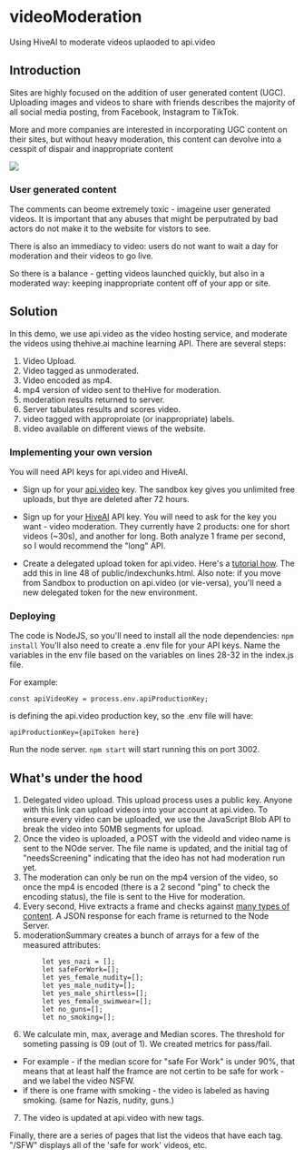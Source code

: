 # videoModeration
Using HiveAI to moderate videos uplaoded to api.video


## Introduction

Sites are highly focused on the addition of user generated content (UGC). Uploading images and videos to share with friends describes the majority of all social media posting, from Facebook, Instagram to TikTok.

More and more companies are interested in incorporating UGC content on their sites, but without heavy moderation, this content can devolve into a cesspit of dispair and inappropriate content


![](https://github.com/dougsillars/videoModeration/blob/main/docs/comments.jpeg?raw=true)

### User generated content 

The comments can beome extremely toxic - imageine user generated videos.  It is important that any abuses that might be perputrated by bad actors do not make it to the website for vistors to see.  

There is also an immediacy to video: users do not want to wait a day for moderation and their videos to go live.  

So there is a balance - getting videos launched quickly, but also in a moderated way: keeping inappropriate content off of your app or site.

## Solution

In this demo, we use api.video as the video hosting service, and moderate the videos using thehive.ai machine learning API.  There are several steps:

1. Video Upload.
2. Video tagged as unmoderated.
3. Video encoded as mp4.
4. mp4 version of video sent to theHive for moderation.
5. moderation results returned to server.
5. Server tabulates results and scores video.
6. video tagged with approproiate (or inappropriate) labels.
7. video available on different views of the website.


### Implementing your own version

You will need API keys for api.video and HiveAI.

* Sign up for your [api.video](http://my.api.video/register/community) key.  The sandbox key gives you unlimited free uploads, but thye are deleted after 72 hours.
* Sign up for your [HiveAI](https://thehive.ai/signup) API key.  You will need to ask for the key you want - video moderation.  They currently have 2 products: one for short videos (~30s), and another for long. Both analyze 1 frame per second, so I would recommend the "long" API.

* Create a delegated upload token for api.video. Here's a [tutorial how](https://api.video/blog/tutorials/delegated-uploads).  The add this in line 48 of public/indexchunks.html.  Also note: if you move from Sandbox to production on api.video (or vie-versa), you'll need  a new delegated token for the new environment.


### Deploying

The code is NodeJS, so you'll need to install all the node dependencies: ```npm install```
You'll also need to create a .env file for your API keys.  Name the variables in the env file based on the variables on lines 28-32 in the index.js file.

For example:

```const apiVideoKey = process.env.apiProductionKey;```

is defining the api.video production key, so the .env file will have:

```apiProductionKey={apiToken here}```

Run the node server. ```npm start``` will start running this on port 3002.


## What's under the hood

1. Delegated video upload.  This upload process uses a public key. Anyone with this link can upload videos into your account at api.video.  To ensure every video can be uploaded, we use the JavaScript Blob API to break the video into 50MB segments for upload.
2. Once the video is uploaded, a POST with the videoId and video name is sent to the NOde server.  The file name is updated, and the initial tag of "needsScreening" indicating that the ideo has not had moderation run yet.
3. The moderation can only be run on the mp4 version of the video, so once the mp4 is encoded (there is a 2 second "ping" to check the encoding status), the file is sent to the Hive for moderation.
4. Every second, Hive extracts a frame and checks against [many types of content](https://thehive.ai/hive-moderation-suite).  A JSON response for each frame is returned to the Node Server.
5. moderationSummary creates a bunch of arrays for a few of the measured attributes:
```		
		let yes_nazi = [];
		let safeForWork=[];
		let yes_female_nudity=[];
		let yes_male_nudity=[];
		let yes_male_shirtless=[];
		let yes_female_swimwear=[];
		let no_guns=[];
		let no_smoking=[];
```

6. We calculate min, max, average and Median scores.  The threshold for someting passing is 09 (out of 1).  We created metrics for pass/fail.  
* For example - if the median score for "safe For Work" is under 90%, that means that at least half the framce are not certin to be safe for work - and we label the video NSFW.
* if there is one frame with smoking - the video is labeled as having smoking. (same for Nazis, nudity, guns.)
7. The video is updated at api.video with new tags.

Finally, there are a series of pages that list the videos that have each tag.  "/SFW" displays all of the 'safe for work' videos, etc.

